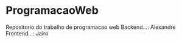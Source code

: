 # ProgramacaoWeb
Repositorio do trabalho de programacao web
Backend...: Alexandre
Frontend...: Jairo
